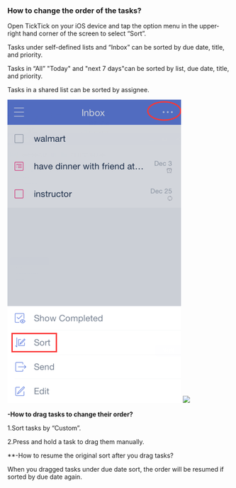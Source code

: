 ### How to change the order of the tasks?
Open TickTick on your iOS device and tap the option menu in the upper-right hand corner of the screen to select “Sort”.

Tasks under self-defined lists and “Inbox” can be sorted by due date, title, and priority.

Tasks in “All” "Today" and "next 7 days"can be sorted by list, due date, title, and priority.

Tasks in a shared list can be sorted by assignee.

![](sort.png)
![](sort12.jpg)


**-How to drag tasks to change their order?**

1.Sort tasks by “Custom”.

2.Press and hold a task to drag them manually.

**-How to resume the original sort after you drag tasks?

When you dragged tasks under due date sort, the order will be resumed if sorted by due date again.





